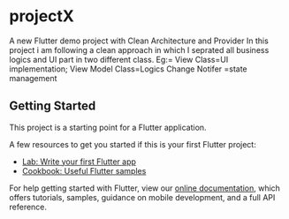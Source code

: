 # projectX

A new Flutter demo project with Clean Architecture and Provider
In this project i am following a clean approach in which I seprated all business logics and UI part in two different class.
Eg:=
View Class=UI implementation;
View Model Class=Logics 
Change Notifer =state management 


## Getting Started

This project is a starting point for a Flutter application.

A few resources to get you started if this is your first Flutter project:

- [Lab: Write your first Flutter app](https://flutter.dev/docs/get-started/codelab)
- [Cookbook: Useful Flutter samples](https://flutter.dev/docs/cookbook)

For help getting started with Flutter, view our
[online documentation](https://flutter.dev/docs), which offers tutorials,
samples, guidance on mobile development, and a full API reference.
